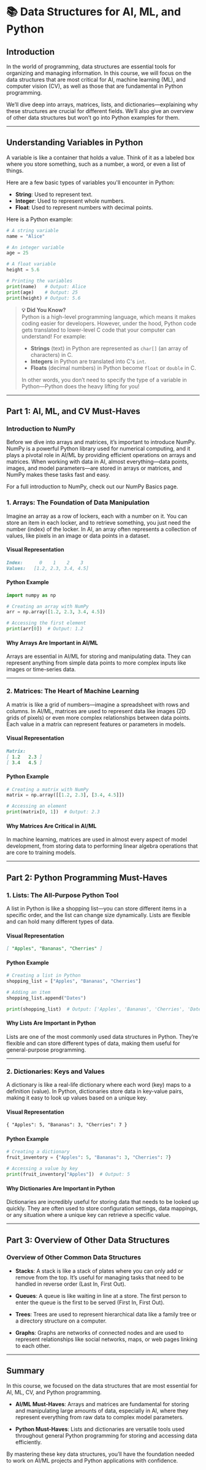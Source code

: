 # 📚 **Data Structures for AI, ML, and Python**

## Introduction

In the world of programming, data structures are essential tools for organizing and managing information. In this course, we will focus on the data structures that are most critical for AI, machine learning (ML), and computer vision (CV), as well as those that are fundamental in Python programming.

We’ll dive deep into arrays, matrices, lists, and dictionaries—explaining why these structures are crucial for different fields. We’ll also give an overview of other data structures but won’t go into Python examples for them.

---


## **Understanding Variables in Python**

A variable is like a container that holds a value. Think of it as a labeled box where you store something, such as a number, a word, or even a list of things.

Here are a few basic types of variables you'll encounter in Python:

- **String**: Used to represent text.
- **Integer**: Used to represent whole numbers.
- **Float**: Used to represent numbers with decimal points.

Here is a Python example:

```python
# A string variable
name = "Alice"

# An integer variable
age = 25

# A float variable
height = 5.6

# Printing the variables
print(name)   # Output: Alice
print(age)    # Output: 25
print(height) # Output: 5.6
```

> **💡 Did You Know?**  
> Python is a high-level programming language, which means it makes coding easier for developers. However, under the hood, Python code gets translated to lower-level C code that your computer can understand! For example:
> - **Strings** (text) in Python are represented as `char[]` (an array of characters) in C.
> - **Integers** in Python are translated into C's `int`.
> - **Floats** (decimal numbers) in Python become `float` or `double` in C.
>  
> In other words, you don’t need to specify the type of a variable in Python—Python does the heavy lifting for you!

---

## **Part 1: AI, ML, and CV Must-Haves**

### Introduction to NumPy

Before we dive into arrays and matrices, it’s important to introduce NumPy. NumPy is a powerful Python library used for numerical computing, and it plays a pivotal role in AI/ML by providing efficient operations on arrays and matrices. When working with data in AI, almost everything—data points, images, and model parameters—are stored in arrays or matrices, and NumPy makes these tasks fast and easy.

For a full introduction to NumPy, check out our NumPy Basics page.


### 1. **Arrays: The Foundation of Data Manipulation**

Imagine an array as a row of lockers, each with a number on it. You can store an item in each locker, and to retrieve something, you just need the number (index) of the locker. In AI, an array often represents a collection of values, like pixels in an image or data points in a dataset.

#### Visual Representation

```markdown
Index:      0    1    2    3
Values:   [1.2, 2.3, 3.4, 4.5]
```

#### Python Example

```python
import numpy as np

# Creating an array with NumPy
arr = np.array([1.2, 2.3, 3.4, 4.5])

# Accessing the first element
print(arr[0])  # Output: 1.2
```

#### Why Arrays Are Important in AI/ML

Arrays are essential in AI/ML for storing and manipulating data. They can represent anything from simple data points to more complex inputs like images or time-series data.

---

### 2. **Matrices: The Heart of Machine Learning**

A matrix is like a grid of numbers—imagine a spreadsheet with rows and columns. In AI/ML, matrices are used to represent data like images (2D grids of pixels) or even more complex relationships between data points. Each value in a matrix can represent features or parameters in models.

#### Visual Representation

```markdown
Matrix:
[ 1.2   2.3 ]
[ 3.4   4.5 ]
```

#### Python Example

```python
# Creating a matrix with NumPy
matrix = np.array([[1.2, 2.3], [3.4, 4.5]])

# Accessing an element
print(matrix[0, 1])  # Output: 2.3
```

#### Why Matrices Are Critical in AI/ML

In machine learning, matrices are used in almost every aspect of model development, from storing data to performing linear algebra operations that are core to training models.

---

## **Part 2: Python Programming Must-Haves**

### 1. **Lists: The All-Purpose Python Tool**

A list in Python is like a shopping list—you can store different items in a specific order, and the list can change size dynamically. Lists are flexible and can hold many different types of data.

#### Visual Representation

```markdown
[ "Apples", "Bananas", "Cherries" ]
```

#### Python Example

```python
# Creating a list in Python
shopping_list = ["Apples", "Bananas", "Cherries"]

# Adding an item
shopping_list.append("Dates")

print(shopping_list)  # Output: ['Apples', 'Bananas', 'Cherries', 'Dates']
```

#### Why Lists Are Important in Python

Lists are one of the most commonly used data structures in Python. They’re flexible and can store different types of data, making them useful for general-purpose programming.

---

### 2. **Dictionaries: Keys and Values**

A dictionary is like a real-life dictionary where each word (key) maps to a definition (value). In Python, dictionaries store data in key-value pairs, making it easy to look up values based on a unique key.

#### Visual Representation

```markdown
{ "Apples": 5, "Bananas": 3, "Cherries": 7 }
```

#### Python Example

```python
# Creating a dictionary
fruit_inventory = {"Apples": 5, "Bananas": 3, "Cherries": 7}

# Accessing a value by key
print(fruit_inventory["Apples"])  # Output: 5
```

#### Why Dictionaries Are Important in Python

Dictionaries are incredibly useful for storing data that needs to be looked up quickly. They are often used to store configuration settings, data mappings, or any situation where a unique key can retrieve a specific value.

---

## **Part 3: Overview of Other Data Structures**

### Overview of Other Common Data Structures

- **Stacks**: A stack is like a stack of plates where you can only add or remove from the top. It’s useful for managing tasks that need to be handled in reverse order (Last In, First Out).
  
- **Queues**: A queue is like waiting in line at a store. The first person to enter the queue is the first to be served (First In, First Out).

- **Trees**: Trees are used to represent hierarchical data like a family tree or a directory structure on a computer.

- **Graphs**: Graphs are networks of connected nodes and are used to represent relationships like social networks, maps, or web pages linking to each other.

---

## **Summary**

In this course, we focused on the data structures that are most essential for AI, ML, CV, and Python programming.

- **AI/ML Must-Haves**: Arrays and matrices are fundamental for storing and manipulating large amounts of data, especially in AI, where they represent everything from raw data to complex model parameters.
  
- **Python Must-Haves**: Lists and dictionaries are versatile tools used throughout general Python programming for storing and accessing data efficiently.

By mastering these key data structures, you’ll have the foundation needed to work on AI/ML projects and Python applications with confidence.